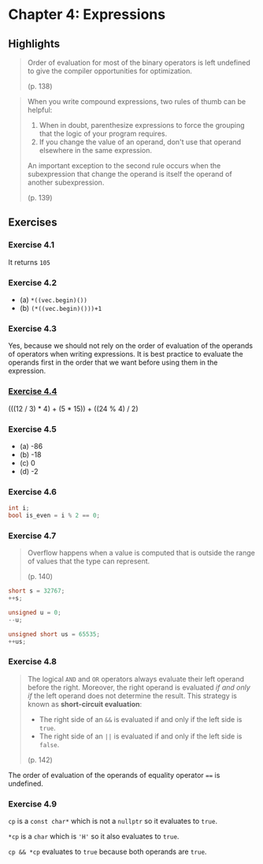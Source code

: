 # Chapter 4: Expressions

## Highlights

> Order of evaluation for most of the binary operators is left undefined to give the compiler opportunities for
> optimization.
>
> (p. 138)

> When you write compound expressions, two rules of thumb can be helpful:
>
> 1. When in doubt, parenthesize expressions to force the grouping that the logic of your program requires.
> 2. If you change the value of an operand, don't use that operand elsewhere in the same expression.
>
> An important exception to the second rule occurs when the subexpression that change the operand is itself the operand
> of another subexpression.
>
> (p. 139)

## Exercises

### Exercise 4.1

It returns `105`

### Exercise 4.2

* (a) `*((vec.begin)())`
* (b) `(*((vec.begin)()))+1`

### Exercise 4.3

Yes, because we should not rely on the order of evaluation of the operands of operators when writing expressions. It is
best practice to evaluate the operands first in the order that we want before using them in the expression.

### [Exercise 4.4](exercise-4.4/main.cpp)

(((12 / 3) * 4) + (5 * 15)) + ((24 % 4) / 2)

### Exercise 4.5

* (a) -86
* (b) -18
* (c) 0
* (d) -2

### Exercise 4.6

```c++
int i;
bool is_even = i % 2 == 0;
```

### Exercise 4.7

> Overflow happens when a value is computed that is outside the range of values that the type can represent.
>
> (p. 140)

```c++
short s = 32767;
++s;
```

```c++
unsigned u = 0;
--u;
```

```c++
unsigned short us = 65535;
++us;
```

### Exercise 4.8

> The logical `AND` and `OR` operators always evaluate their left operand before the right. Moreover, the right operand
> is evaluated _if and only if_ the left operand does not determine the result. This strategy is known as **short-circuit
evaluation**:
>
> * The right side of an `&&` is evaluated if and only if the left side is `true`.
> * The right side of an `||` is evaluated if and only if the left side is `false`.
>
> (p. 142)

The order of evaluation of the operands of equality operator `==` is undefined.

### Exercise 4.9

`cp` is a `const char*` which is not a `nullptr` so it evaluates to `true`.

`*cp` is a `char` which is `'H'` so it also evaluates to `true`.

`cp && *cp` evaluates to `true` because both operands are `true`.
